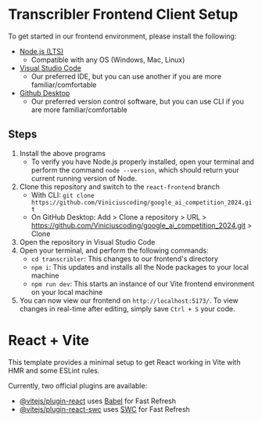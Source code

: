 # Transcribler Frontend Client Setup
To get started in our frontend environment, please install the following:
- [Node.js (LTS)](https://nodejs.org/en)
  - Compatible with any OS (Windows, Mac, Linux)
- [Visual Studio Code](https://code.visualstudio.com/)
  - Our preferred IDE, but you can use another if you are more familiar/comfortable
- [Github Desktop](https://desktop.github.com/download/)
  - Our preferred version control software, but you can use CLI if you are more familiar/comfortable

## Steps
1. Install the above programs
    - To verify you have Node.js properly installed, open your terminal and perform the command `node --version`, which should return your current running version of Node.
2. Clone this repository and switch to the `react-frontend` branch
    - With CLI: `git clone https://github.com/Viniciuscoding/google_ai_competition_2024.git`
    - On GitHub Desktop: Add > Clone a repository > URL > https://github.com/Viniciuscoding/google_ai_competition_2024.git > Clone
3. Open the repository in Visual Studio Code
4. Open your terminal, and perform the following commands:
    - `cd transcribler`: This changes to our frontend's directory
    - `npm i`: This updates and installs all the Node packages to your local machine
    - `npm run dev`: This starts an instance of our Vite frontend environment on your local machine
5. You can now view our frontend on `http://localhost:5173/`. To view changes in real-time after editing, simply save `Ctrl + S` your code. 



# React + Vite

This template provides a minimal setup to get React working in Vite with HMR and some ESLint rules.

Currently, two official plugins are available:

- [@vitejs/plugin-react](https://github.com/vitejs/vite-plugin-react/blob/main/packages/plugin-react/README.md) uses [Babel](https://babeljs.io/) for Fast Refresh
- [@vitejs/plugin-react-swc](https://github.com/vitejs/vite-plugin-react-swc) uses [SWC](https://swc.rs/) for Fast Refresh
